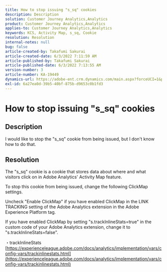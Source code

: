 ```yaml
---
title: How to stop issuing "s_sq" cookies
description: Description
solution: Customer Journey Analytics,Analytics
product: Customer Journey Analytics,Analytics
applies-to: Customer Journey Analytics,Analytics
keywords: KCS, Activity Map, s_sq, Cookie
resolution: Resolution
internal-notes: null
bug: false
article-created-by: Takafumi Sakurai
article-created-date: 6/3/2022 7:11:59 AM
article-published-by: Takafumi Sakurai
article-published-date: 6/3/2022 7:13:55 AM
version-number: 3
article-number: KA-19449
dynamics-url: https://adobe-ent.crm.dynamics.com/main.aspx?forceUCI=1&pagetype=entityrecord&etn=knowledgearticle&id=57f2b672-0ce3-ec11-bb3d-000d3a33d4a1
exl-id: 6a27ea0d-39b5-40bf-875b-d9653c0b1fd3
---
```

# How to stop issuing "s_sq" cookies

## Description

I would like to stop the "s_sq" cookie from being issued, but I don't know how to do that.

## Resolution


The "s_sq" cookie is a cookie that stores data about where and what visitors click on in Adobe Analytics' Activity Map feature.

To stop this cookie from being issued, change the following ClickMap settings.

Uncheck "Enable ClickMap" if you have enabled ClickMap in the LINK TRACKING setting of the Adobe Analytics extension in the Adobe Experience Platform tag.

If you have enabled ClickMap by setting "s.trackInlineStats=true" in the custom code of your Adobe Analytics extension, change it to "s.trackInlineStats=false".

・trackInlineStats
[https://experienceleague.adobe.com/docs/analytics/implementation/vars/config-vars/trackinlinestats.html](https://experienceleague.adobe.com/docs/analytics/implementation/vars/config-vars/trackinlinestats.html)
